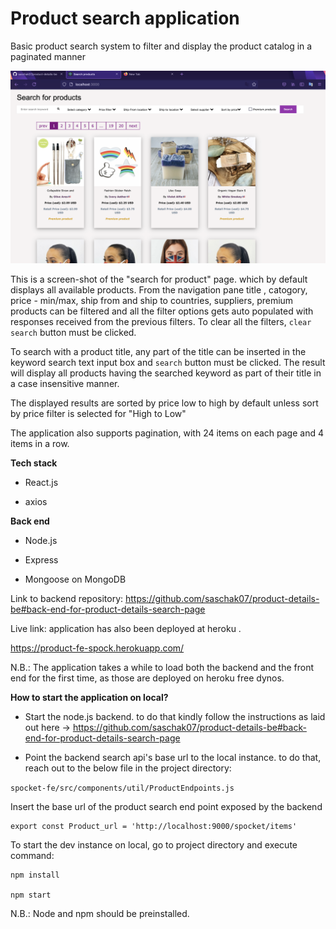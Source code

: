 # Product search application

Basic product search system to filter and display the product catalog in a paginated manner

![searchPage](https://github.com/saschak07/image-store/blob/main/Screenshot%202021-06-20%20at%208.32.50%20PM.png)

This is a screen-shot of the "search for product" page. which by default displays all available products. From the navigation pane title , catogory, price - min/max, ship from and ship to countries, suppliers, premium products can be filtered and all the filter options gets auto populated with responses received from the previous filters. To clear all the filters, `clear search` button must be clicked.

To search with a product title, any part of the title can be inserted in the keyword search text input box and `search` button must be clicked. The result will display all products having the searched keyword as part of their title in a case insensitive manner.

The displayed results are sorted by price low to high by default unless sort by price filter is selected for "High to Low"

The application also supports pagination, with 24 items on each page and 4 items in a row.

**Tech stack**

* React.js

* axios

**Back end**

* Node.js

* Express

* Mongoose on MongoDB

Link to backend repository: https://github.com/saschak07/product-details-be#back-end-for-product-details-search-page

Live link: application has also been deployed at heroku .

https://product-fe-spock.herokuapp.com/

N.B.: The application takes a while to load both the backend and the front end for the first time, as those are deployed on heroku free dynos.

**How to start the application on local?**

* Start the node.js backend. to do that kindly follow the instructions as laid out here -> https://github.com/saschak07/product-details-be#back-end-for-product-details-search-page

* Point the backend search api's base url to the local instance. to do that, reach out to the below file in the project directory:

`spocket-fe/src/components/util/ProductEndpoints.js`

Insert the base url of the product search end point exposed by the backend 

```
export const Product_url = 'http://localhost:9000/spocket/items'

```

To start the dev instance on local, go to project directory and execute command:

```
npm install

npm start

```
N.B.: Node and npm should be preinstalled.


